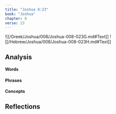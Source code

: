 ```yaml
---
title: "Joshua 8:23"
book: "Joshua"
chapter: 8
verse: 23
---
```

![[/Greek/Joshua/008/Joshua-008-023G.md#Text]]
![[/Hebrew/Joshua/008/Joshua-008-023H.md#Text]]

## Analysis

#### Words

#### Phrases

#### Concepts

## Reflections
